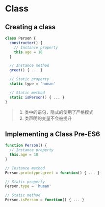 # Class
## Creating a class
```js
class Person {
  constructor() {
    // Instance property
    this.age = 18
  }

  // Instance method
  greet() { ... }

  // Static property
  static type = 'human'

  // Static method
  static isPerson() { ... }
}
```

> 1. 类中的语句，隐式的使用了严格模式
> 2. 类声明的变量不会被提升
## Implementing a Class Pre-ES6
```js
function Person() {
  // Instance property
  this.age = 18
}

// Instance method
Person.prototype.greet = function() { ... }

// Static property
Person.type = 'human'

// Static method
Person.isPerson = function() { ... }
```